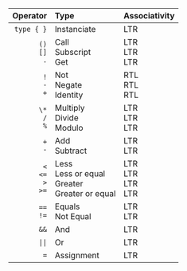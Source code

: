 |                               Operator | Type                                                          | Associativity                     |
| -------------------------------------: | :------------------------------------------------------------ | --------------------------------- |
|                             `type { }` | Instanciate                                                   | LTR                               |
|            `()` <br /> `[]` <br /> `.` | Call <br/> Subscript <br/> Get                                | LTR <br/> LTR <br/> LTR           |
|              `!` <br /> `-` <br /> `+` | Not <br/> Negate <br/> Identity                               | RTL <br/> RTL <br/> RTL           |
|             `\*` <br /> `/` <br /> `%` | Multiply <br/> Divide <br/> Modulo                            | LTR <br/> LTR <br/> LTR           |
|                         `+` <br /> `-` | Add <br/> Subtract                                            | LTR <br/> LTR                     |
| `<` <br /> `<=` <br /> `>` <br /> `>=` | Less <br/> Less or equal <br/> Greater <br/> Greater or equal | LTR <br/> LTR <br/> LTR <br/> LTR |
|                       `==` <br /> `!=` | Equals <br/> Not Equal                                        | LTR <br/> LTR                     |
|                                   `&&` | And                                                           | LTR                               |
|                                 `\|\|` | Or                                                            | LTR                               |
|                                    `=` | Assignment                                                    | LTR                               |

